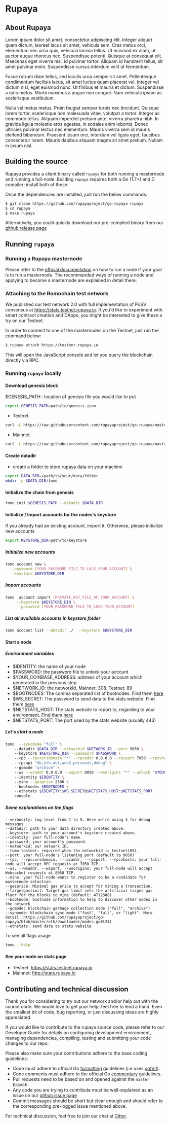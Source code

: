 # Rupaya


## About Rupaya


Lorem ipsum dolor sit amet, consectetur adipiscing elit. Integer aliquet quam dictum, laoreet lacus sit amet, vehicula sem. Cras metus orci, elementum nec urna quis, vehicula lacinia tellus. Ut euismod ex diam, ut auctor augue rhoncus nec. Suspendisse potenti. Quisque at consequat elit. Maecenas eget viverra nisi, id pulvinar tortor. Aliquam id hendrerit tellus, sit amet pulvinar enim. Suspendisse cursus interdum velit ut fermentum.

Fusce rutrum diam tellus, sed iaculis urna semper sit amet. Pellentesque condimentum facilisis lacus, sit amet luctus quam placerat vel. Integer vel dictum nisl, eget euismod nunc. Ut finibus et mauris et dictum. Suspendisse a odio metus. Morbi maximus a augue non congue. Nam vehicula ipsum ac scelerisque vestibulum.

Nulla vel metus metus. Proin feugiat semper turpis nec tincidunt. Quisque lorem tortor, scelerisque non malesuada vitae, volutpat a tortor. Integer ac commodo tellus. Aliquam imperdiet pretium ante, viverra pharetra nibh. In gravida ligula molestie eros egestas, in sodales enim lobortis. Donec ultricies pulvinar lectus nec elementum. Mauris viverra sem id mauris eleifend bibendum. Praesent ipsum orci, interdum vel ligula eget, faucibus consectetur lorem. Mauris dapibus aliquam magna sit amet pretium. Nullam in ipsum nisl.

## Building the source

Rupaya provides a client binary called `rupaya` for both running a masternode and running a full-node.
Building `rupaya` requires both a Go (1.7+) and C compiler; install both of these.

Once the dependencies are installed, just run the below commands:

```bash
$ git clone https://github.com/rupayaproject/go-rupaya rupaya
$ cd rupaya
$ make rupaya
```

Alternatively, you could quickly download our pre-complied binary from our [github release page](https://github.com/rupayaproject/go-rupaya/releases)

## Running `rupaya`

### Running a Rupaya masternode

Please refer to the [official documentation](https://docs.rupaya.io/get-started/run-node/) on how to run a node if your goal is to run a masternode.
The recommanded ways of running a node and applying to become a masternode are explained in detail there.

### Attaching to the Romochain test network

We published our test network 2.0 with full implementation of PoSV consensus at https://stats.testnet.rupaya.io.
If you'd like to experiment with smart contract creation and DApps, you might be interested to give these a try on our Testnet.

In order to connect to one of the masternodes on the Testnet, just run the command below:

```bash
$ rupaya attach https://testnet.rupaya.io
```

This will open the JavaScript console and let you query the blockchain directly via RPC.

### Running `rupaya` locally

#### Download genesis block
$GENESIS_PATH : location of genesis file you would like to put
```bash
export GENESIS_PATH=path/to/genesis.json
```
- Testnet
```bash
curl -L https://raw.githubusercontent.com/rupayaproject/go-rupaya/master/genesis/testnet.json -o $GENESIS_PATH
```

- Mainnet
```bash
curl -L https://raw.githubusercontent.com/rupayaproject/go-rupaya/master/genesis/mainnet.json -o $GENESIS_PATH
```

#### Create datadir
- create a folder to store rupaya data on your machine

```bash
export DATA_DIR=/path/to/your/data/folder 
mkdir -p $DATA_DIR/tomo
```
#### Initialize the chain from genesis

```bash
tomo init $GENESIS_PATH --datadir $DATA_DIR
```

#### Initialize / Import accounts for the nodes's keystore
If you already had an existing account, import it. Otherwise, please initialize new accounts 

```bash
export KEYSTORE_DIR=path/to/keystore
```

##### Initialize new accounts
```bash
tomo account new \
  --password [YOUR_PASSWORD_FILE_TO_LOCK_YOUR_ACCOUNT] \
  --keystore $KEYSTORE_DIR
```
    
##### Import accounts
```bash
tomo  account import [PRIVATE_KEY_FILE_OF_YOUR_ACCOUNT] \
     --keystore $KEYSTORE_DIR \
     --password [YOUR_PASSWORD_FILE_TO_LOCK_YOUR_ACCOUNT]
```

##### List all available accounts in keystore folder

```bash
tomo account list --datadir ./  --keystore $KEYSTORE_DIR
```

#### Start a node
##### Environment variables
   - $IDENTITY: the name of your node
   - $PASSWORD: the password file to unlock your account
   - $YOUR_COINBASE_ADDRESS: address of your account which generated in the previous step
   - $NETWORK_ID: the networkId. Mainnet: 308. Testnet: 89
   - $BOOTNODES: The comma separated list of bootnodes. Find them [here](https://docs.rupaya.io/general/networks/)
   - $WS_SECRET: The password to send data to the stats website. Find them [here](https://docs.rupaya.io/general/networks/)
   - $NETSTATS_HOST: The stats website to report to, regarding to your environment. Find them [here](https://docs.rupaya.io/general/networks/)
   - $NETSTATS_PORT: The port used by the stats website (usually 443)
    
##### Let's start a node
```bash
tomo  --syncmode "full" \    
    --datadir $DATA_DIR --networkid $NETWORK_ID --port 9050 \   
    --keystore $KEYSTORE_DIR --password $PASSWORD \    
    --rpc --rpccorsdomain "*" --rpcaddr 0.0.0.0 --rpcport 7050 --rpcvhosts "*" \   
    --rpcapi "db,eth,net,web3,personal,debug" \    
    --gcmode "archive" \   
    --ws --wsaddr 0.0.0.0 --wsport 8050 --wsorigins "*" --unlock "$YOUR_COINBASE_ADDRESS" \   
    --identity $IDENTITY \  
    --mine --gasprice 2500 \  
    --bootnodes $BOOTNODES \   
    --ethstats $IDENTITY:$WS_SECRET@$NETSTATS_HOST:$NETSTATS_PORT 
    console
```


##### Some explanations on the flags   
```
--verbosity: log level from 1 to 5. Here we're using 4 for debug messages
--datadir: path to your data directory created above.
--keystore: path to your account's keystore created above.
--identity: your full-node's name.
--password: your account's password.
--networkid: our network ID.
--tomo-testnet: required when the networkid is testnet(89).
--port: your full-node's listening port (default to 9050)
--rpc, --rpccorsdomain, --rpcaddr, --rpcport, --rpcvhosts: your full-node will accept RPC requests at 7050 TCP.
--ws, --wsaddr, --wsport, --wsorigins: your full-node will accept Websocket requests at 8050 TCP.
--mine: your full-node wants to register to be a candidate for masternode selection.
--gasprice: Minimal gas price to accept for mining a transaction.
--targetgaslimit: Target gas limit sets the artificial target gas floor for the blocks to mine (default: 4712388)
--bootnode: bootnode information to help to discover other nodes in the network
--gcmode: blockchain garbage collection mode ("full", "archive")
--synmode: blockchain sync mode ("fast", "full", or "light". More detail: https://github.com/rupayaproject/go-rupaya/blob/master/eth/downloader/modes.go#L24)           
--ethstats: send data to stats website
```
To see all flags usage
   
```bash
tomo --help
```

#### See your node on stats page
   - Testnet: https://stats.testnet.rupaya.io
   - Mainnet: http://stats.rupaya.io


## Contributing and technical discussion

Thank you for considering to try out our network and/or help out with the source code.
We would love to get your help; feel free to lend a hand.
Even the smallest bit of code, bug reporting, or just discussing ideas are highly appreciated.

If you would like to contribute to the rupaya source code, please refer to our Developer Guide for details on configuring development environment, managing dependencies, compiling, testing and submitting your code changes to our repo.

Please also make sure your contributions adhere to the base coding guidelines:

- Code must adhere to official Go [formatting](https://golang.org/doc/effective_go.html#formatting) guidelines (i.e uses [gofmt](https://golang.org/cmd/gofmt/)).
- Code comments must adhere to the official Go [commentary](https://golang.org/doc/effective_go.html#commentary) guidelines.
- Pull requests need to be based on and opened against the `master` branch.
- Any code you are trying to contribute must be well-explained as an issue on our [github issue page](https://github.com/rupayaproject/go-rupaya/issues)
- Commit messages should be short but clear enough and should refer to the corresponding pre-logged issue mentioned above.

For technical discussion, feel free to join our chat at [Gitter](https://gitter.im/rupayaproject/go-rupaya).
